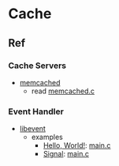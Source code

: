 # Cache

## Ref

### Cache Servers

- [memcached](/memcached/README.md)
  - read [memcached.c](/memcached/docs/README.md)

### Event Handler

- [libevent](/libevent/README.md)
  - examples
    - [Hello, World!](/libevent/examples/helloworld/README.md): [main.c](/libevent/examples/helloworld/main.c)
    - [Signal](/libevent/examples/signal/README.md): [main.c](/libevent/examples/signal/main.c)

